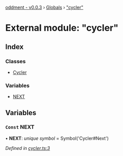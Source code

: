[oddment - v0.0.3](../README.md) › [Globals](../globals.md) › ["cycler"](_cycler_.md)

# External module: "cycler"

## Index

### Classes

* [Cycler](../classes/_cycler_.cycler.md)

### Variables

* [NEXT](_cycler_.md#const-next)

## Variables

### `Const` NEXT

• **NEXT**: *unique symbol* =  Symbol('Cycler#Next')

*Defined in [cycler.ts:3](https://github.com/youkaisteve/oddment/blob/c7d1cb9/lib/cycler/cycler.ts#L3)*

